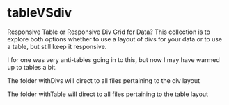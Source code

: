 # tableVSdiv
Responsive Table or Responsive Div Grid for Data?
This collection is to explore both options whether to use a layout of divs for your data or to use a table, but still keep it responsive.


I for one was very anti-tables going in to this, but now I may have warmed up to tables a bit.


The folder withDivs will direct to all files pertaining to the div layout


The folder withTable will direct to all files pertaining to the table layout
